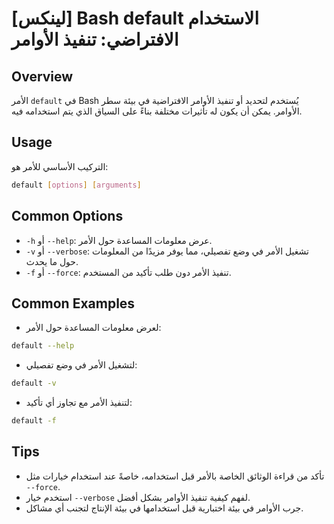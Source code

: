 # [لينكس] Bash default الاستخدام الافتراضي: تنفيذ الأوامر

## Overview
الأمر `default` في Bash يُستخدم لتحديد أو تنفيذ الأوامر الافتراضية في بيئة سطر الأوامر. يمكن أن يكون له تأثيرات مختلفة بناءً على السياق الذي يتم استخدامه فيه.

## Usage
التركيب الأساسي للأمر هو:

```bash
default [options] [arguments]
```

## Common Options
- `-h` أو `--help`: عرض معلومات المساعدة حول الأمر.
- `-v` أو `--verbose`: تشغيل الأمر في وضع تفصيلي، مما يوفر مزيدًا من المعلومات حول ما يحدث.
- `-f` أو `--force`: تنفيذ الأمر دون طلب تأكيد من المستخدم.

## Common Examples
- لعرض معلومات المساعدة حول الأمر:
```bash
default --help
```

- لتشغيل الأمر في وضع تفصيلي:
```bash
default -v
```

- لتنفيذ الأمر مع تجاوز أي تأكيد:
```bash
default -f
```

## Tips
- تأكد من قراءة الوثائق الخاصة بالأمر قبل استخدامه، خاصةً عند استخدام خيارات مثل `--force`.
- استخدم خيار `--verbose` لفهم كيفية تنفيذ الأوامر بشكل أفضل.
- جرب الأوامر في بيئة اختبارية قبل استخدامها في بيئة الإنتاج لتجنب أي مشاكل.